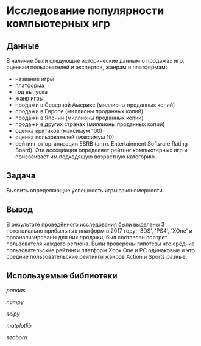# Исследование популярности компьютерных игр

## Данные

В наличие были следующие исторические данным о продажах игр, оценкам пользователей и экспертов, жанрам и платформам:

- название игры
- платформа
- год выпуска
- жанр игры
- продажи в Северной Америке (миллионы проданных копий)
- продажи в Европе (миллионы проданных копий)
- продажи в Японии (миллионы проданных копий)
- продажи в других странах (миллионы проданных копий)
- оценка критиков (максимум 100)
- оценка пользователей (максимум 10)
- рейтинг от организации ESRB (англ. Entertainment Software Rating Board). Эта ассоциация определяет рейтинг компьютерных игр и присваивает им подходящую возрастную категорию.

## Задача

Выявить определяющие успешность игры закономерности.

## Вывод
В результате проведённого исследования были выделены 3 потенциально прибыльных платформ в 2017 году: '3DS', 'PS4', 'XOne' и проанализированы для них продажи, был составлен портрет пользователя каждого региона. Были проверены гипотезы что средние пользовательские рейтинги платформ Xbox One и PC одинаковые и что средние пользовательские рейтинги жанров Action и Sports разные.

## Используемые библиотеки

*pandas*

*numpy*

*scipy*

*matplotlib*

*seaborn*
